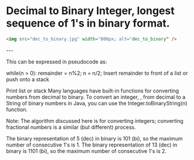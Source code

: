# Decimal to Binary Integer, longest sequence of 1's in binary format.  
```html
<img src="dec_to_binary.jpg" width="800px; alt="dec_to_binary" />
```

\-\-\-  

This can be expressed in pseudocode as:

while(n > 0):
    remainder = n%2;
    n = n/2;
    Insert remainder to front of a list or push onto a stack

Print list or stack
Many languages have built-in functions for converting numbers from decimal to binary. To convert an integer, , from decimal to a String of binary numbers in Java, you can use the Integer.toBinaryString(n) function.

Note: The algorithm discussed here is for converting integers; converting fractional numbers is a similar (but different) process.

The binary representation of 5 (dec) in binary is 101 (bi), so the maximum number of consecutive 1's is 1.
The binary representation of 13 (dec) in binary is 1101 (bi), so the maximum number of consecutive 1's is 2.  


